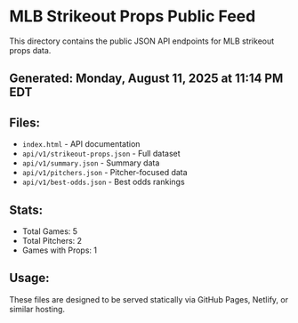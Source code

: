 # MLB Strikeout Props Public Feed

This directory contains the public JSON API endpoints for MLB strikeout props data.

## Generated: Monday, August 11, 2025 at 11:14 PM EDT

## Files:
- `index.html` - API documentation
- `api/v1/strikeout-props.json` - Full dataset
- `api/v1/summary.json` - Summary data
- `api/v1/pitchers.json` - Pitcher-focused data  
- `api/v1/best-odds.json` - Best odds rankings

## Stats:
- Total Games: 5
- Total Pitchers: 2
- Games with Props: 1

## Usage:
These files are designed to be served statically via GitHub Pages, Netlify, or similar hosting.
